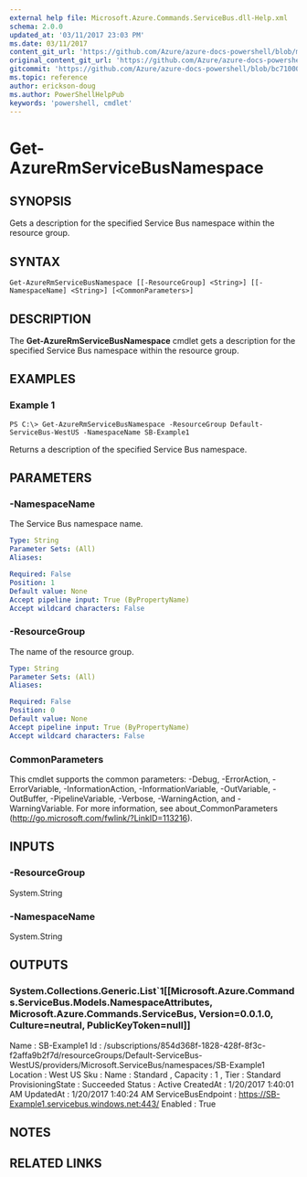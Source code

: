 ```yaml
---
external help file: Microsoft.Azure.Commands.ServiceBus.dll-Help.xml
schema: 2.0.0
updated_at: '03/11/2017 23:03 PM'
ms.date: 03/11/2017
content_git_url: 'https://github.com/Azure/azure-docs-powershell/blob/master/azureps-cmdlets-docs/ResourceManager/AzureRM.ServiceBus/v0.0.3/Get-AzureRmServiceBusNamespace.md'
original_content_git_url: 'https://github.com/Azure/azure-docs-powershell/blob/master/azureps-cmdlets-docs/ResourceManager/AzureRM.ServiceBus/v0.0.3/Get-AzureRmServiceBusNamespace.md'
gitcommit: 'https://github.com/Azure/azure-docs-powershell/blob/bc71000aa3c7f754b95442dcc415a7324626a15c'
ms.topic: reference
author: erickson-doug
ms.author: PowerShellHelpPub
keywords: 'powershell, cmdlet'
---
```


# Get-AzureRmServiceBusNamespace

## SYNOPSIS
Gets a description for the specified Service Bus namespace within the resource group.

## SYNTAX

```
Get-AzureRmServiceBusNamespace [[-ResourceGroup] <String>] [[-NamespaceName] <String>] [<CommonParameters>]
```

## DESCRIPTION
The **Get-AzureRmServiceBusNamespace** cmdlet gets a description for the specified Service Bus namespace within the resource group.

## EXAMPLES

### Example 1
```
PS C:\> Get-AzureRmServiceBusNamespace -ResourceGroup Default-ServiceBus-WestUS -NamespaceName SB-Example1
```

Returns a description of the specified Service Bus namespace.

## PARAMETERS

### -NamespaceName
The Service Bus namespace name.

```yaml
Type: String
Parameter Sets: (All)
Aliases: 

Required: False
Position: 1
Default value: None
Accept pipeline input: True (ByPropertyName)
Accept wildcard characters: False
```

### -ResourceGroup
The name of the resource group.

```yaml
Type: String
Parameter Sets: (All)
Aliases: 

Required: False
Position: 0
Default value: None
Accept pipeline input: True (ByPropertyName)
Accept wildcard characters: False
```

### CommonParameters
This cmdlet supports the common parameters: -Debug, -ErrorAction, -ErrorVariable, -InformationAction, -InformationVariable, -OutVariable, -OutBuffer, -PipelineVariable, -Verbose, -WarningAction, and -WarningVariable. For more information, see about_CommonParameters (http://go.microsoft.com/fwlink/?LinkID=113216).

## INPUTS

### -ResourceGroup
System.String

### -NamespaceName
 System.String

## OUTPUTS

### System.Collections.Generic.List`1[[Microsoft.Azure.Commands.ServiceBus.Models.NamespaceAttributes, Microsoft.Azure.Commands.ServiceBus, Version=0.0.1.0, Culture=neutral, PublicKeyToken=null]]
Name               : SB-Example1
Id                 : /subscriptions/854d368f-1828-428f-8f3c-f2affa9b2f7d/resourceGroups/Default-ServiceBus-WestUS/providers/Microsoft.ServiceBus/namespaces/SB-Example1
Location           : West US
Sku                : Name : Standard , Capacity : 1 , Tier : Standard
ProvisioningState  : Succeeded
Status             : Active
CreatedAt          : 1/20/2017 1:40:01 AM
UpdatedAt          : 1/20/2017 1:40:24 AM
ServiceBusEndpoint : https://SB-Example1.servicebus.windows.net:443/
Enabled            : True

## NOTES

## RELATED LINKS


